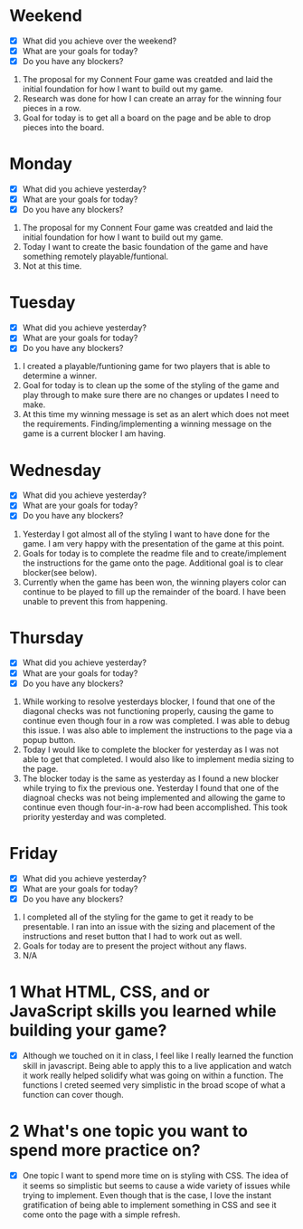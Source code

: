 # Weekend
- [X] What did you achieve over the weekend?
- [X] What are your goals for today?
- [X] Do you have any blockers?
1. The proposal for my Connent Four game was creatded and laid the initial foundation for how I want to build out my game. 
2. Research was done for how I can create an array for the winning four pieces in a row. 
3. Goal for today is to get all a board on the page and be able to drop pieces into the board. 

# Monday
- [x] What did you achieve yesterday?
- [x] What are your goals for today?
- [x] Do you have any blockers?
1. The proposal for my Connent Four game was creatded and laid the initial foundation for how I want to build out my game.  
2. Today I want to create the basic foundation of the game and have something remotely playable/funtional.
3. Not at this time. 

# Tuesday
- [x] What did you achieve yesterday?
- [x] What are your goals for today?
- [x] Do you have any blockers?
1. I created a playable/funtioning game for two players that is able to determine a winner. 
2. Goal for today is to clean up the some of the styling of the game and play through to make sure there are no changes or updates I need to make. 
3. At this time my winning message is set as an alert which does not meet the requirements. Finding/implementing a winning message on the game is a current blocker I am having. 

# Wednesday
- [x] What did you achieve yesterday?
- [x] What are your goals for today?
- [x] Do you have any blockers?
1. Yesterday I got almost all of the styling I want to have done for the game. I am very happy with the presentation of the game at this point. 
2. Goals for today is to complete the readme file and to create/implement the instructions for the game onto the page. Additional goal is to clear blocker(see below).
3. Currently when the game has been won, the winning players color can continue to be played to fill up the remainder of the board. I have been unable to prevent this from happening. 

# Thursday
- [x] What did you achieve yesterday?
- [x] What are your goals for today?
- [x] Do you have any blockers?
1. While working to resolve yesterdays blocker, I found that one of the diagonal checks was not functioning properly, causing the game to continue even though four in a row was completed. I was able to debug this issue. I was also able to implement the instructions to the page via a popup button.  
2. Today I would like to complete the blocker for yesterday as I was not able to get that completed. I would also like to implement media sizing to the page.  
3. The blocker today is the same as yesterday as I found a new blocker while trying to fix the previous one. Yesterday I found that one of the diagnoal checks was not being implemented and allowing the game to continue even though four-in-a-row had been accomplished. This took priority yesterday and was completed. 

# Friday
- [x] What did you achieve yesterday?
- [x] What are your goals for today?
- [x] Do you have any blockers?
1. I completed all of the styling for the game to get it ready to be presentable. I ran into an issue with the sizing and placement of the instructions and reset button that I had to work out as well. 
2. Goals for today are to present the project without any flaws.
3. N/A

# 1 What HTML, CSS, and or JavaScript skills you learned while building your game?
 - [x] Although we touched on it in class, I feel like I really learned the function skill in javascript. Being able to apply this to a live application and watch it work really helped solidify what was going on within a function. The functions I creted seemed very simplistic in the broad scope of what a function can cover though. 


# 2 What's one topic you want to spend more practice on?
- [x] One topic I want to spend more time on is styling with CSS. The idea of it seems so simplistic but seems to cause a wide variety of issues while trying to implement. Even though that is the case, I love the instant gratification of being able to implement something in CSS and see it come onto the page with a simple refresh. 
